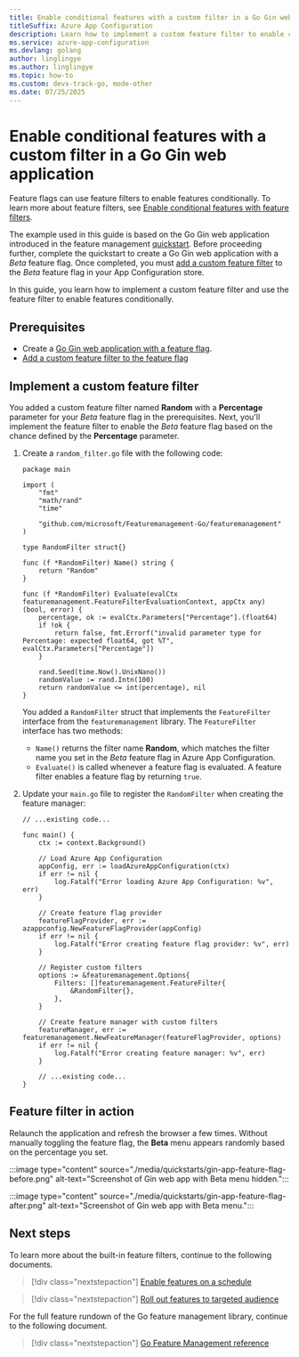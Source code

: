 ```yaml
---
title: Enable conditional features with a custom filter in a Go Gin web application
titleSuffix: Azure App Configuration
description: Learn how to implement a custom feature filter to enable conditional feature flags for your Go Gin web application.
ms.service: azure-app-configuration
ms.devlang: golang
author: linglingye
ms.author: linglingye
ms.topic: how-to
ms.custom: devx-track-go, mode-other
ms.date: 07/25/2025
---
```


# Enable conditional features with a custom filter in a Go Gin web application

Feature flags can use feature filters to enable features conditionally. To learn more about feature filters, see [Enable conditional features with feature filters](./howto-feature-filters.md).

The example used in this guide is based on the Go Gin web application introduced in the feature management [quickstart](./quickstart-feature-flag-go-gin.md). Before proceeding further, complete the quickstart to create a Go Gin web application with a *Beta* feature flag. Once completed, you must [add a custom feature filter](./howto-feature-filters.md) to the *Beta* feature flag in your App Configuration store. 

In this guide, you learn how to implement a custom feature filter and use the feature filter to enable features conditionally.

## Prerequisites

- Create a [Go Gin web application with a feature flag](./quickstart-feature-flag-go-gin.md).
- [Add a custom feature filter to the feature flag](./howto-feature-filters.md)

## Implement a custom feature filter

You added a custom feature filter named **Random** with a **Percentage** parameter for your *Beta* feature flag in the prerequisites. Next, you'll implement the feature filter to enable the *Beta* feature flag based on the chance defined by the **Percentage** parameter.

1. Create a `random_filter.go` file with the following code:

    ```golang
    package main

    import (
        "fmt"
        "math/rand"
        "time"

        "github.com/microsoft/Featuremanagement-Go/featuremanagement"
    )

    type RandomFilter struct{}

    func (f *RandomFilter) Name() string {
        return "Random"
    }

    func (f *RandomFilter) Evaluate(evalCtx featuremanagement.FeatureFilterEvaluationContext, appCtx any) (bool, error) {
        percentage, ok := evalCtx.Parameters["Percentage"].(float64)
        if !ok {
            return false, fmt.Errorf("invalid parameter type for Percentage: expected float64, got %T", evalCtx.Parameters["Percentage"])
        }

        rand.Seed(time.Now().UnixNano())
        randomValue := rand.Intn(100)
        return randomValue <= int(percentage), nil
    }
    ```

    You added a `RandomFilter` struct that implements the `FeatureFilter` interface from the `featuremanagement` library. The `FeatureFilter` interface has two methods:
    - `Name()` returns the filter name **Random**, which matches the filter name you set in the *Beta* feature flag in Azure App Configuration.
    - `Evaluate()` is called whenever a feature flag is evaluated. A feature filter enables a feature flag by returning `true`.

2. Update your `main.go` file to register the `RandomFilter` when creating the feature manager:

    ```golang
    // ...existing code...

    func main() {
        ctx := context.Background()

        // Load Azure App Configuration
        appConfig, err := loadAzureAppConfiguration(ctx)
        if err != nil {
            log.Fatalf("Error loading Azure App Configuration: %v", err)
        }

        // Create feature flag provider
        featureFlagProvider, err := azappconfig.NewFeatureFlagProvider(appConfig)
        if err != nil {
            log.Fatalf("Error creating feature flag provider: %v", err)
        }

        // Register custom filters
        options := &featuremanagement.Options{
            Filters: []featuremanagement.FeatureFilter{
                &RandomFilter{},
            },
        }

        // Create feature manager with custom filters
        featureManager, err := featuremanagement.NewFeatureManager(featureFlagProvider, options)
        if err != nil {
            log.Fatalf("Error creating feature manager: %v", err)
        }

        // ...existing code...
    }
    ```

## Feature filter in action

Relaunch the application and refresh the browser a few times. Without manually toggling the feature flag, the **Beta** menu appears randomly based on the percentage you set.

:::image type="content" source="./media/quickstarts/gin-app-feature-flag-before.png" alt-text="Screenshot of Gin web app with Beta menu hidden.":::

:::image type="content" source="./media/quickstarts/gin-app-feature-flag-after.png" alt-text="Screenshot of Gin web app with Beta menu.":::

## Next steps

To learn more about the built-in feature filters, continue to the following documents.

> [!div class="nextstepaction"]
> [Enable features on a schedule](./howto-timewindow-filter.md)

> [!div class="nextstepaction"]
> [Roll out features to targeted audience](./howto-targetingfilter.md)

For the full feature rundown of the Go feature management library, continue to the following document.

> [!div class="nextstepaction"]
> [Go Feature Management reference](https://pkg.go.dev/github.com/microsoft/Featuremanagement-Go/featuremanagement)